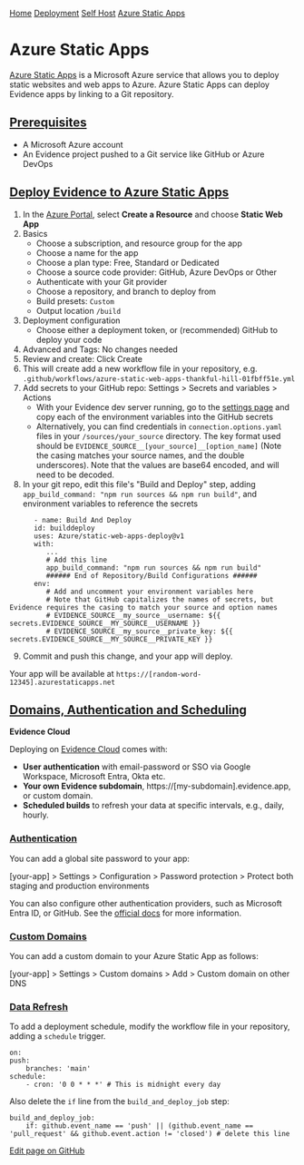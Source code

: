 [Home](https://docs.evidence.dev/) [Deployment](https://docs.evidence.dev/deployment) [Self Host](https://docs.evidence.dev/deployment/self-host) [Azure Static Apps](https://docs.evidence.dev/deployment/self-host/azure-static-apps)

# Azure Static Apps

[Azure Static Apps](https://learn.microsoft.com/en-us/azure/static-web-apps) is a Microsoft Azure service that allows you to deploy static websites and web apps to Azure. Azure Static Apps can deploy Evidence apps by linking to a Git repository.

## [Prerequisites](https://docs.evidence.dev/deployment/self-host/azure-static-apps\#prerequisites)

- A Microsoft Azure account
- An Evidence project pushed to a Git service like GitHub or Azure DevOps

## [Deploy Evidence to Azure Static Apps](https://docs.evidence.dev/deployment/self-host/azure-static-apps\#deploy-evidence-to-azure-static-apps)

1. In the [Azure Portal](https://portal.azure.com/), select **Create a Resource** and choose **Static Web App**
2. Basics
   - Choose a subscription, and resource group for the app
   - Choose a name for the app
   - Choose a plan type: Free, Standard or Dedicated
   - Choose a source code provider: GitHub, Azure DevOps or Other
   - Authenticate with your Git provider
   - Choose a repository, and branch to deploy from
   - Build presets: `Custom`
   - Output location `/build`
3. Deployment configuration
   - Choose either a deployment token, or (recommended) GitHub to deploy your code
4. Advanced and Tags: No changes needed
5. Review and create: Click Create
6. This will create add a new workflow file in your repository, e.g. `.github/workflows/azure-static-web-apps-thankful-hill-01fbff51e.yml`
7. Add secrets to your GitHub repo: Settings > Secrets and variables > Actions
   - With your Evidence dev server running, go to the [settings page](http://localhost:3000/settings#deploy) and copy each of the environment variables into the GitHub secrets
   - Alternatively, you can find credentials in `connection.options.yaml` files in your `/sources/your_source` directory. The key format used should be `EVIDENCE_SOURCE__[your_source]__[option_name]` (Note the casing matches your source names, and the double underscores). Note that the values are base64 encoded, and will need to be decoded.
8. In your git repo, edit this file's "Build and Deploy" step, adding `app_build_command: "npm run sources && npm run build"`, and environment variables to reference the secrets


```text-sm yaml
      - name: Build And Deploy
      id: builddeploy
      uses: Azure/static-web-apps-deploy@v1
      with:
         ...
         # Add this line
         app_build_command: "npm run sources && npm run build"
         ###### End of Repository/Build Configurations ######
      env:
         # Add and uncomment your environment variables here
         # Note that GitHub capitalizes the names of secrets, but Evidence requires the casing to match your source and option names
         # EVIDENCE_SOURCE__my_source__username: ${{ secrets.EVIDENCE_SOURCE__MY_SOURCE__USERNAME }}
         # EVIDENCE_SOURCE__my_source__private_key: ${{ secrets.EVIDENCE_SOURCE__MY_SOURCE__PRIVATE_KEY }}
```

9. Commit and push this change, and your app will deploy.

Your app will be available at `https://[random-word-12345].azurestaticapps.net`

## [Domains, Authentication and Scheduling](https://docs.evidence.dev/deployment/self-host/azure-static-apps\#domains-authentication-and-scheduling)

**Evidence Cloud**

Deploying on [Evidence Cloud](https://docs.evidence.dev/deployment/cloud/evidence-cloud) comes with:

- **User authentication** with email-password or SSO via Google Workspace, Microsoft Entra, Okta etc.
- **Your own Evidence subdomain**, https://\[my-subdomain\].evidence.app, or custom domain.
- **Scheduled builds** to refresh your data at specific intervals, e.g., daily, hourly.

### [Authentication](https://docs.evidence.dev/deployment/self-host/azure-static-apps\#authentication)

You can add a global site password to your app:

\[your-app\] > Settings > Configuration > Password protection > Protect both staging and production environments

You can also configure other authentication providers, such as Microsoft Entra ID, or GitHub. See the [official docs](https://learn.microsoft.com/en-us/azure/static-web-apps/authentication-authorization#set-up-sign-in) for more information.

### [Custom Domains](https://docs.evidence.dev/deployment/self-host/azure-static-apps\#custom-domains)

You can add a custom domain to your Azure Static App as follows:

\[your-app\] > Settings > Custom domains > Add > Custom domain on other DNS

### [Data Refresh](https://docs.evidence.dev/deployment/self-host/azure-static-apps\#data-refresh)

To add a deployment schedule, modify the workflow file in your repository, adding a `schedule` trigger.

```text-sm yaml
on:
push:
    branches: 'main'
schedule:
    - cron: '0 0 * * *' # This is midnight every day
```

Also delete the `if` line from the `build_and_deploy_job` step:

```text-sm yaml
build_and_deploy_job:
    if: github.event_name == 'push' || (github.event_name == 'pull_request' && github.event.action != 'closed') # delete this line
```

[Edit page on GitHub](https://github.com/evidence-dev/evidence/edit/next/sites/docs/pages/deployment/self-host/azure-static-apps/index.md)